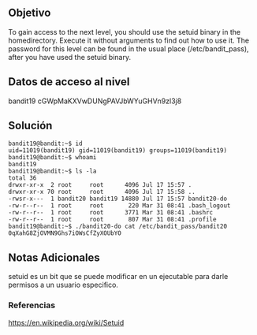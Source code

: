 ## Objetivo
To gain access to the next level, you should use the setuid binary in the homedirectory. Execute it without arguments to find out how to use it. The password for this level can be found in the usual place (/etc/bandit_pass), after you have used the setuid binary.
[](https://github.com/armandoportillo0101/Seguridad-de-Redes/blob/main/Plantilla.md#objetivo)

## Datos de acceso al nivel
bandit19
cGWpMaKXVwDUNgPAVJbWYuGHVn9zl3j8
[](https://github.com/armandoportillo0101/Seguridad-de-Redes/blob/main/Plantilla.md#datos-de-acceso-al-nivel)

## Solución
```
bandit19@bandit:~$ id
uid=11019(bandit19) gid=11019(bandit19) groups=11019(bandit19)
bandit19@bandit:~$ whoami
bandit19
bandit19@bandit:~$ ls -la
total 36
drwxr-xr-x  2 root     root      4096 Jul 17 15:57 .
drwxr-xr-x 70 root     root      4096 Jul 17 15:58 ..
-rwsr-x---  1 bandit20 bandit19 14880 Jul 17 15:57 bandit20-do
-rw-r--r--  1 root     root       220 Mar 31 08:41 .bash_logout
-rw-r--r--  1 root     root      3771 Mar 31 08:41 .bashrc
-rw-r--r--  1 root     root       807 Mar 31 08:41 .profile
bandit19@bandit:~$ ./bandit20-do cat /etc/bandit_pass/bandit20
0qXahG8ZjOVMN9Ghs7iOWsCfZyXOUbYO
```
[](https://github.com/armandoportillo0101/Seguridad-de-Redes/blob/main/Plantilla.md#soluci%C3%B3n)

## Notas Adicionales
setuid es un bit que se puede modificar en un ejecutable para darle permisos a un usuario especifico. 
[](https://github.com/armandoportillo0101/Seguridad-de-Redes/blob/main/Plantilla.md#notas-adicionales)

### Referencias
https://en.wikipedia.org/wiki/Setuid
